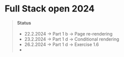 # Full Stack open 2024

> #### Status
>
> - 22.2.2024 -> Part 1 b -> Page re-rendering
> - 23.2.2024 -> Part 1 d -> Conditional rendering
> - 26.2.2024 -> Part 1 d -> Exercise 1.6
> - 
>
